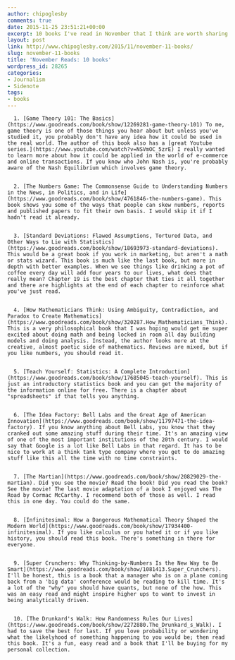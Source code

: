 ```yaml
---
author: chipoglesby
comments: true
date: 2015-11-25 23:51:21+00:00
excerpt: 10 books I've read in November that I think are worth sharing.
layout: post
link: http://www.chipoglesby.com/2015/11/november-11-books/
slug: november-11-books
title: 'November Reads: 10 books'
wordpress_id: 28265
categories:
- Journalism
- Sidenote
tags:
- books
---
```





	
      1. [Game Theory 101: The Basics](https://www.goodreads.com/book/show/12269281-game-theory-101) To me, game theory is one of those things you hear about but unless you've studied it, you probably don't have any idea how it could be used in the real world. The author of this book also has a [great Youtube series.](https://www.youtube.com/watch?v=NSVmOC_5zrE) I really wanted to learn more about how it could be applied in the world of e-commerce and online transactions. If you know who John Nash is, you're probably aware of the Nash Equilibrium which involves game theory.

	
      2. [The Numbers Game: The Commonsense Guide to Understanding Numbers in the News, in Politics, and in Life](https://www.goodreads.com/book/show/4761846-the-numbers-game). This book shows you some of the ways that people can skew numbers, reports and published papers to fit their own basis. I would skip it if I hadn't read it already.

	
      3. [Standard Deviations: Flawed Assumptions, Tortured Data, and Other Ways to Lie with Statistics](https://www.goodreads.com/book/show/18693973-standard-deviations). This would be a great book if you work in marketing, but aren't a math or stats wizard. This book is much like the last book, but more in depth with better examples. When we see things like drinking a pot of coffee every day will add four years to our lives, what does that really mean? Chapter 19 is the best chapter that ties it all together and there are highlights at the end of each chapter to reinforce what you've just read.

	
      4. [How Mathematicians Think: Using Ambiguity, Contradiction, and Paradox to Create Mathematics](https://www.goodreads.com/book/show/320287.How_Mathematicians_Think). This is a very philosophical book that I was hoping would get me super excited about doing math and being locked in room all day building models and doing analysis. Instead, the author looks more at the creative, almost poetic side of mathematics. Reviews are mixed, but if you like numbers, you should read it.

	
      5. [Teach Yourself: Statistics: A Complete Introduction](https://www.goodreads.com/book/show/17685045-teach-yourself). This is just an introductory statistics book and you can get the majority of the information online for free. There is a chapter about "spreadsheets" if that tells you anything.

	
      6. [The Idea Factory: Bell Labs and the Great Age of American Innovation](https://www.goodreads.com/book/show/11797471-the-idea-factory). If you know anything about Bell Labs, you know that they cranked out some amazing stuff during their time. It's an amazing view of one of the most important institutions of the 20th century. I would say that Google is a lot like Bell Labs in that regard. It has to be nice to work at a think tank type company where you get to do amazing stuff like this all the time with no time constraints.

	
      7. [The Martian](https://www.goodreads.com/book/show/20829029-the-martian). Did you see the movie? Read the book! Did you read the book? See the movie! The last movie adaptation of a book I enjoyed was The Road by Cormac McCarthy. I recommend both of those as well. I read this in one day. You could do the same.

	
      8. [Infinitesimal: How a Dangerous Mathematical Theory Shaped the Modern World](https://www.goodreads.com/book/show/17934400-infinitesimal). If you like calculus or you hated it or if you like history, you should read this book. There's something in there for everyone.

	
      9. [Super Crunchers: Why Thinking-by-Numbers Is the New Way to Be Smart](https://www.goodreads.com/book/show/1081413.Super_Crunchers). I'll be honest, this is a book that a manager who is on a plane coming back from a 'big data' conference would be reading to kill time. It's a lot of the "why" you should have quants, but none of the how. This was an easy read and might inspire higher ups to want to invest in being analytically driven.

	
      10. [The Drunkard's Walk: How Randomness Rules Our Lives](https://www.goodreads.com/book/show/2272880.The_Drunkard_s_Walk). I had to save the best for last. If you love probability or wondering what the likelyhood of something happening to you would be; then read this book. It's a fun, easy read and a book that I'll be buying for my personal collection.




